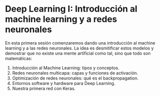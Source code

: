 # Deep Learning I: Introducción al machine learning y a redes neuronales

En esta primera sesión comenzaremos dando una introducción al machine learning y a las redes neuronales. La idea es desmitificar estos modelos y demostrar que no existe una mente artificial como tal, sino que todo son matemáticas:
1.	Introducción al Machine Learning: tipos y conceptos.
2.	Redes neuronales multicapa: capas y funciones de activación.
3.	Optimización de redes neuronales: qué es el backpropagation.
4.	Entornos software y hardware para Deep Learning.
5.	Nuestra primera red con Keras.
